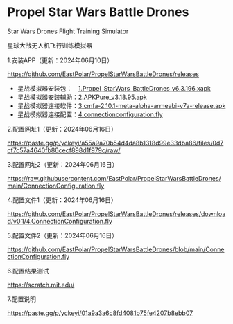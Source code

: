 # Propel Star Wars Battle Drones
Star Wars Drones Flight Training Simulator

星球大战无人机飞行训练模拟器

1.安装APP（更新：2024年06月10日）

  https://github.com/EastPolar/PropelStarWarsBattleDrones/releases
  * 星战模拟器安装包：　[1.Propel_StarWars_BattleDrones_v6.3.196.xapk](https://github.com/EastPolar/PropelStarWarsBattleDrones/releases/download/v0.1/1.Propel_StarWars_BattleDrones_v6.3.196.xapk)
  * 星战模拟器安装辅助：[2.APKPure_v3.18.95.apk](https://github.com/EastPolar/PropelStarWarsBattleDrones/releases/download/v0.1/2.APKPure_v3.18.95.apk)
  * 星战模拟器连接软件：[3.cmfa-2.10.1-meta-alpha-armeabi-v7a-release.apk](https://github.com/EastPolar/PropelStarWarsBattleDrones/releases/download/v0.1/3.cmfa-2.10.1-meta-alpha-armeabi-v7a-release.apk)
  * 星战模拟器连接配置：[4.connectionconfiguration.fly](https://github.com/EastPolar/PropelStarWarsBattleDrones/releases/download/v0.1/4.ConnectionConfiguration.fly)

2.配置网址1（更新：2024年06月16日）

  https://paste.gg/p/yckeyi/a55a9a70b54d4da8b1318d99e33dba86/files/0d7cf7c57a4640fb86cecf898d1f979c/raw/

3.配置网址2（更新：2024年06月16日）

  https://raw.githubusercontent.com/EastPolar/PropelStarWarsBattleDrones/main/ConnectionConfiguration.fly

4.配置文件1（更新：2024年06月16日）

  https://github.com/EastPolar/PropelStarWarsBattleDrones/releases/download/v0.1/4.ConnectionConfiguration.fly

5.配置文件2（更新：2024年06月16日）

  https://github.com/EastPolar/PropelStarWarsBattleDrones/blob/main/ConnectionConfiguration.fly

6.配置结果测试

  https://scratch.mit.edu/

7.配置说明

  https://paste.gg/p/yckeyi/01a9a3a6c8fd4081b75fe4207b8ebb07
